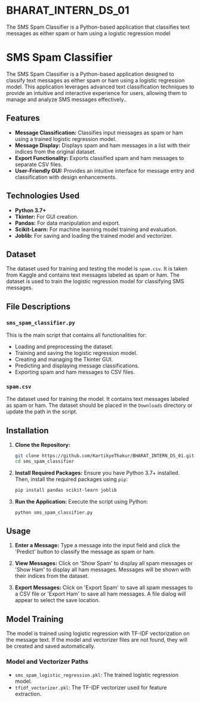 # BHARAT_INTERN_DS_01
The SMS Spam Classifier is a Python-based application that classifies text messages as either spam or ham using a logistic regression model

# SMS Spam Classifier


The SMS Spam Classifier is a Python-based application designed to classify text messages as either spam or ham using a logistic regression model. This application leverages advanced text classification techniques to provide an intuitive and interactive experience for users, allowing them to manage and analyze SMS messages effectively..

## Features

- **Message Classification:** Classifies input messages as spam or ham using a trained logistic regression model.
- **Message Display:** Displays spam and ham messages in a list with their indices from the original dataset.
- **Export Functionality:** Exports classified spam and ham messages to separate CSV files.
- **User-Friendly GUI:** Provides an intuitive interface for message entry and classification with design enhancements.

## Technologies Used

- **Python 3.7+**
- **Tkinter:** For GUI creation.
- **Pandas:** For data manipulation and export.
- **Scikit-Learn:** For machine learning model training and evaluation.
- **Joblib:** For saving and loading the trained model and vectorizer.

## Dataset

The dataset used for training and testing the model is `spam.csv`. It is taken from Kaggle and contains text messages labeled as spam or ham. The dataset is used to train the logistic regression model for classifying SMS messages.

## File Descriptions

### `sms_spam_classifier.py`

This is the main script that contains all functionalities for:
- Loading and preprocessing the dataset.
- Training and saving the logistic regression model.
- Creating and managing the Tkinter GUI.
- Predicting and displaying message classifications.
- Exporting spam and ham messages to CSV files.

### `spam.csv`

The dataset used for training the model. It contains text messages labeled as spam or ham. The dataset should be placed in the `Downloads` directory or update the path in the script.

## Installation

1. **Clone the Repository:**
    ```sh
    git clone https://github.com/KartikyeThakur/BHARAT_INTERN_DS_01.git
    cd sms_spam_classifier
    ```

2. **Install Required Packages:**
    Ensure you have Python 3.7+ installed. Then, install the required packages using `pip`:
    ```sh
    pip install pandas scikit-learn joblib
    ```

3. **Run the Application:**
    Execute the script using Python:
    ```sh
    python sms_spam_classifier.py
    ```

## Usage

1. **Enter a Message:**
    Type a message into the input field and click the 'Predict' button to classify the message as spam or ham.

2. **View Messages:**
    Click on 'Show Spam' to display all spam messages or 'Show Ham' to display all ham messages. Messages will be shown with their indices from the dataset.

3. **Export Messages:**
    Click on 'Export Spam' to save all spam messages to a CSV file or 'Export Ham' to save all ham messages. A file dialog will appear to select the save location.

## Model Training

The model is trained using logistic regression with TF-IDF vectorization on the message text. If the model and vectorizer files are not found, they will be created and saved automatically.

### Model and Vectorizer Paths
- `sms_spam_logistic_regression.pkl`: The trained logistic regression model.
- `tfidf_vectorizer.pkl`: The TF-IDF vectorizer used for feature extraction.

